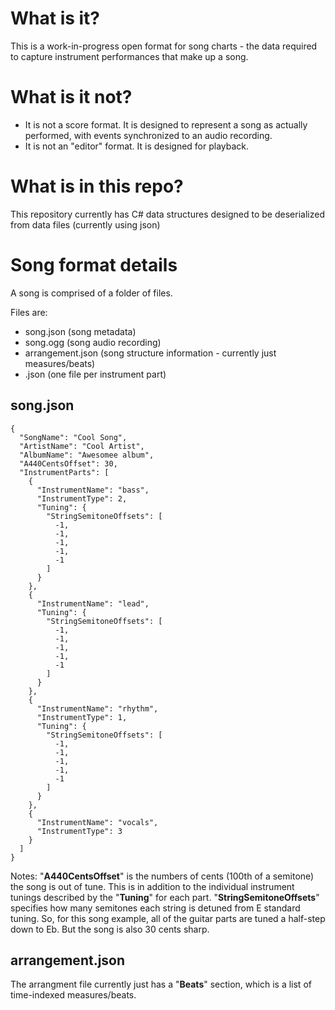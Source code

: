 # What is it?
This is a work-in-progress open format for song charts - the data required to capture instrument performances that make up a song.

# What is it not?
 - It is not a score format. It is designed to represent a song as actually performed, with events synchronized to an audio recording.
 - It is not an "editor" format. It is designed for playback.

# What is in this repo?
This repository currently has C# data structures designed to be deserialized from data files (currently using json)

# Song format details
A song is comprised of a folder of files.

Files are:
- song.json (song metadata)
- song.ogg (song audio recording)
- arrangement.json (song structure information - currently just measures/beats)
- <part>.json (one file per instrument part)

## song.json

```
{
  "SongName": "Cool Song",
  "ArtistName": "Cool Artist",
  "AlbumName": "Awesomee album",
  "A440CentsOffset": 30,
  "InstrumentParts": [
    {
      "InstrumentName": "bass",
      "InstrumentType": 2,
      "Tuning": {
        "StringSemitoneOffsets": [
          -1,
          -1,
          -1,
          -1,
          -1
        ]
      }
    },
    {
      "InstrumentName": "lead",
      "Tuning": {
        "StringSemitoneOffsets": [
          -1,
          -1,
          -1,
          -1,
          -1
        ]
      }
    },
    {
      "InstrumentName": "rhythm",
      "InstrumentType": 1,
      "Tuning": {
        "StringSemitoneOffsets": [
          -1,
          -1,
          -1,
          -1,
          -1
        ]
      }
    },
    {
      "InstrumentName": "vocals",
      "InstrumentType": 3
    }
  ]
}
```

Notes: "**A440CentsOffset**" is the numbers of cents (100th of a semitone) the song is out of tune. This is in addition to the individual instrument tunings described by the "**Tuning**" for each part. "**StringSemitoneOffsets**" specifies how many semitones each string is detuned from E standard tuning. So, for this song example, all of the guitar parts are tuned a half-step down to Eb. But the song is also 30 cents sharp.

## arrangement.json
The arrangment file currently just has a "**Beats**" section, which is a list of time-indexed measures/beats.

